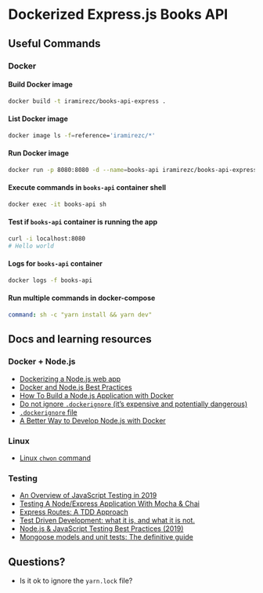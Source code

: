 # Dockerized Express.js Books API

## Useful Commands

### Docker

#### Build Docker image

```sh
docker build -t iramirezc/books-api-express .
```

#### List Docker image

```sh
docker image ls -f=reference='iramirezc/*'
```

#### Run Docker image

```sh
docker run -p 8080:8080 -d --name=books-api iramirezc/books-api-express
```

#### Execute commands in `books-api` container shell

```sh
docker exec -it books-api sh
```

#### Test if `books-api` container is running the app

```sh
curl -i localhost:8080
# Hello world
```

#### Logs for `books-api` container

```sh
docker logs -f books-api
```

#### Run multiple commands in docker-compose

```yaml
command: sh -c "yarn install && yarn dev"
```

## Docs and learning resources

### Docker + Node.js

* [Dockerizing a Node.js web app](https://nodejs.org/en/docs/guides/nodejs-docker-webapp/)
* [Docker and Node.js Best Practices](https://github.com/nodejs/docker-node/blob/master/docs/BestPractices.md#cmd)
* [How To Build a Node.js Application with Docker](https://www.digitalocean.com/community/tutorials/how-to-build-a-node-js-application-with-docker)
* [Do not ignore `.dockerignore` (it’s expensive and potentially dangerous)](https://codefresh.io/docker-tutorial/not-ignore-dockerignore/)
* [`.dockerignore` file](https://docs.docker.com/engine/reference/builder/#dockerignore-file)
* [A Better Way to Develop Node.js with Docker](https://hackernoon.com/a-better-way-to-develop-node-js-with-docker-cd29d3a0093)

### Linux

* [Linux `chwon` command](https://linuxize.com/post/linux-chown-command/)

### Testing

* [An Overview of JavaScript Testing in 2019](https://medium.com/welldone-software/an-overview-of-javascript-testing-in-2019-264e19514d0a)
* [Testing A Node/Express Application With Mocha & Chai](https://medium.com/@asciidev/testing-a-node-express-application-with-mocha-chai-9592d41c0083)
* [Express Routes: A TDD Approach](https://medium.com/@jodylecompte/express-routes-a-tdd-approach-1e12a0799352)
* [Test Driven Development: what it is, and what it is not.](https://medium.freecodecamp.org/test-driven-development-what-it-is-and-what-it-is-not-41fa6bca02a2)
* [Node.js & JavaScript Testing Best Practices (2019)](https://medium.com/@me_37286/yoni-goldberg-javascript-nodejs-testing-best-practices-2b98924c9347)
* [Mongoose models and unit tests: The definitive guide](https://codeutopia.net/blog/2016/06/10/mongoose-models-and-unit-tests-the-definitive-guide/)

## Questions?

* Is it ok to ignore the `yarn.lock` file?
